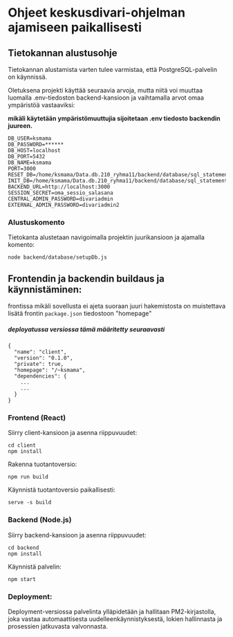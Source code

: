 # Ohjeet keskusdivari-ohjelman ajamiseen paikallisesti

## Tietokannan alustusohje

Tietokannan alustamista varten tulee varmistaa, että PostgreSQL-palvelin on käynnissä.

Oletuksena projekti käyttää seuraavia arvoja, mutta niitä voi muuttaa luomalla .env-tiedoston backend-kansioon ja vaihtamalla arvot omaa ympäristöä vastaaviksi:


**mikäli käytetään ympäristömuuttujia sijoitetaan .env tiedosto backendin juureen.**
```env
DB_USER=ksmama
DB_PASSWORD=******
DB_HOST=localhost
DB_PORT=5432
DB_NAME=ksmama
PORT=3000
RESET_DB=/home/ksmama/Data.db.210_ryhma11/backend/database/sql_statements/ksmama_reset_db.sql
INIT_DB=/home/ksmama/Data.db.210_ryhma11/backend/database/sql_statements/ksmama_init_db.sql
BACKEND_URL=http://localhost:3000
SESSION_SECRET=oma_sessio_salasana
CENTRAL_ADMIN_PASSWORD=divariadmin
EXTERNAL_ADMIN_PASSWORD=divariadmin2
```

### Alustuskomento

Tietokanta alustetaan navigoimalla projektin juurikansioon ja ajamalla komento:

```
node backend/database/setupDb.js
```

## Frontendin ja backendin buildaus ja käynnistäminen:

frontissa mikäli sovellusta ei ajeta suoraan juuri hakemistosta on muistettava lisätä frontin `package.json` tiedostoon "homepage"


##### deployatussa versiossa tämä määritetty seuraavasti
```
{
  "name": "client",
  "version": "0.1.0",
  "private": true,
  "homepage": "/~ksmama",
  "dependencies": {
    ...
    ...
  }
}
```

### Frontend (React)

Siirry client-kansioon ja asenna riippuvuudet:

```
cd client
npm install
```

Rakenna tuotantoversio:

```
npm run build
```

Käynnistä tuotantoversio paikallisesti:

```
serve -s build
```

### Backend (Node.js)

Siirry backend-kansioon ja asenna riippuvuudet:

```
cd backend
npm install
```

Käynnistä palvelin:

```
npm start
```

### Deployment:
Deployment-versiossa palvelinta ylläpidetään ja hallitaan PM2-kirjastolla, joka vastaa automaattisesta uudelleenkäynnistyksestä, lokien hallinnasta ja prosessien jatkuvasta valvonnasta.